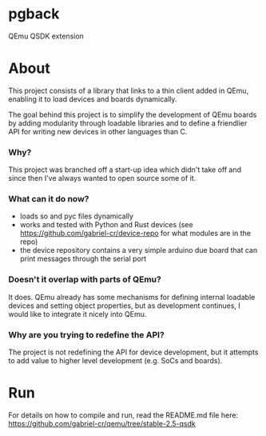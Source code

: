 # pgback
QEmu QSDK extension

# About
This project consists of a library that links to a thin client added in QEmu, enabling it to load devices and boards dynamically.

The goal behind this project is to simplify the development of QEmu boards by adding modularity through loadable libraries and to define a friendlier API for writing new devices in other languages than C.

### Why?
This project was branched off a start-up idea which didn't take off and since then I've always wanted to open source some of it. 

### What can it do now?
- loads so and pyc files dynamically
- works and tested with Python and Rust devices (see https://github.com/gabriel-cr/device-repo for what modules are in the repo)
- the device repository contains a very simple arduino due board that can print messages through the serial port

### Doesn't it overlap with parts of QEmu?
It does. QEmu already has some mechanisms for defining internal loadable devices and setting object properties, but as development continues, I would like to integrate it nicely into QEmu.

### Why are you trying to redefine the API?
The project is not redefining the API for device development, but it attempts to add value to higher level development (e.g. SoCs and boards).

# Run
For details on how to compile and run, read the README.md file here: https://github.com/gabriel-cr/qemu/tree/stable-2.5-qsdk
